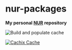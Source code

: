 # nur-packages

**My personal [NUR](https://github.com/nix-community/NUR) repository**

![Build and populate cache](https://github.com/gepbird/nur-packages/workflows/Build%20and%20populate%20cache/badge.svg)

[![Cachix Cache](https://img.shields.io/badge/cachix-gepbird--nur--packages-blue.svg)](https://gepbird-nur-packages.cachix.org)
